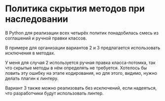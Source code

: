 # Политика скрытия методов при наследовании

В Python для реализации всех четырёх политик понадобилась смесь из соглашений
и ручной правки классов.

В примере для организации вариантов 2 и 3 предлагается использовать исключения
в методах.

У меня для случая 2 используется ручная правка класса-потомка, так что
скрытые методы в нём определять не требуется.
Хотелось бы ловить эту ошибку на этапе кодирования, но для этого, видимо,
нужно делать плагин к линтеру.

Вариант 3 также можно реализовать без исключений, если надеяться, что
разработчики будут использовать линтер.

